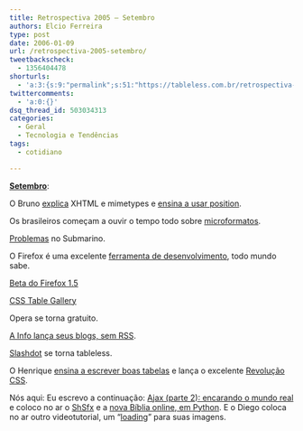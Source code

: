 ```yaml
---
title: Retrospectiva 2005 – Setembro
authors: Elcio Ferreira
type: post
date: 2006-01-09
url: /retrospectiva-2005-setembro/
tweetbackscheck:
  - 1356404478
shorturls:
  - 'a:3:{s:9:"permalink";s:51:"https://tableless.com.br/retrospectiva-2005-setembro";s:7:"tinyurl";s:26:"https://tinyurl.com/3b9r4f8";s:4:"isgd";s:19:"https://is.gd/6Qz14X";}'
twittercomments:
  - 'a:0:{}'
dsq_thread_id: 503034313
categories:
  - Geral
  - Tecnologia e Tendências
tags:
  - cotidiano

---
```

**[Setembro][1]**:

O Bruno [explica][2] XHTML e mimetypes e [ensina a usar position][3].

Os brasileiros começam a ouvir o tempo todo sobre [microformatos][4].

[Problemas][5] no Submarino.

O Firefox é uma excelente [ferramenta de desenvolvimento][6], todo mundo sabe.

[Beta do Firefox 1.5][7]

[CSS Table Gallery][8]

Opera se torna gratuito.

[A Info lança seus blogs, sem RSS][9].

[Slashdot][10] se torna tableless.

O Henrique [ensina a escrever boas tabelas][11] e lança o excelente [Revolução CSS][12].

Nós aqui: Eu escrevo a continuação: [Ajax (parte 2): encarando o mundo real][13] e coloco no ar o [ShSfx][14] e a [nova Bíblia online, em Python][15]. E o Diego coloca no ar outro videotutorial, um &#8220;[loading][16]&#8221; para suas imagens.

 [1]: https://tableless.com.br/2005/09/
 [2]: https://brunotorres.net/2005/09/10/xhtml-pensando-no-futuro
 [3]: https://www.brunotorres.net/2005/09/27/posicionamento-com-css
 [4]: https://usabletype.com/articles/2005/usable-microformats/
 [5]: https://webinsider.uol.com.br/vernoticia.php/id/2571
 [6]: https://lesliefranke.com/sandbox/presentations/firefoxwdev/firefoxwdev.htm
 [7]: https://www.noticiaslinux.com.br/nl1125629450.html
 [8]: https://icant.co.uk/csstablegallery/
 [9]: https://simonevb.com/blog/2005/09/blogs_sem_rss_estou_por_fora.htm
 [10]: https://slashdot.org/
 [11]: https://www.revolucao.etc.br/?p=22
 [12]: https://www.revolucao.etc.br/css/
 [13]: https://tableless.com.br/artigos/ajaxdemo2/
 [14]: https://blog.elcio.com.br/shsfx-a-self-extracting-maker/
 [15]: https://blog.elcio.com.br/biblia-em-python-e-xml/
 [16]: https://tableless.com.br/videotutorial/videotutorial5/backgroundimg.swf